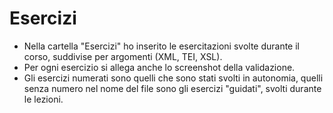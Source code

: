 <h1> Esercizi </h1>
<ul>
  <li>Nella cartella "Esercizi" ho inserito le esercitazioni svolte durante il corso, suddivise per argomenti (XML, TEI, XSL). </li>
  <li>Per ogni esercizio si allega anche lo screenshot della validazione.</li>
  <li>Gli esercizi numerati sono quelli che sono stati svolti in autonomia, quelli senza numero nel nome del file sono gli esercizi "guidati", svolti durante le lezioni.</li>
</ul>
